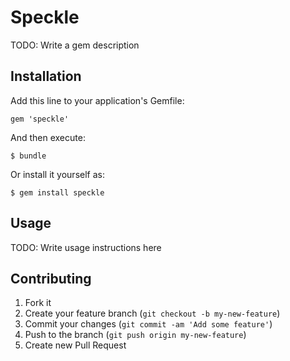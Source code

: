 # Speckle

TODO: Write a gem description

## Installation

Add this line to your application's Gemfile:

    gem 'speckle'

And then execute:

    $ bundle

Or install it yourself as:

    $ gem install speckle

## Usage

TODO: Write usage instructions here

## Contributing

1. Fork it
2. Create your feature branch (`git checkout -b my-new-feature`)
3. Commit your changes (`git commit -am 'Add some feature'`)
4. Push to the branch (`git push origin my-new-feature`)
5. Create new Pull Request

